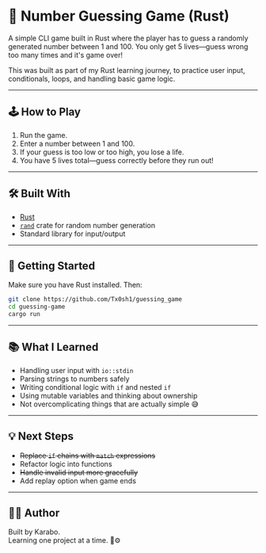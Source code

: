 
# 🎯 Number Guessing Game (Rust)

A simple CLI game built in Rust where the player has to guess a randomly generated number between 1 and 100. You only get 5 lives—guess wrong too many times and it's game over!

This was built as part of my Rust learning journey, to practice user input, conditionals, loops, and handling basic game logic.

---

## 🕹️ How to Play

1. Run the game.
2. Enter a number between 1 and 100.
3. If your guess is too low or too high, you lose a life.
4. You have 5 lives total—guess correctly before they run out!

---

## 🛠 Built With

- [Rust](https://www.rust-lang.org/)
- [`rand`](https://crates.io/crates/rand) crate for random number generation
- Standard library for input/output

---

## 🚀 Getting Started

Make sure you have Rust installed. Then:

```bash
git clone https://github.com/Tx0sh1/guessing_game
cd guessing-game
cargo run
```

---

## 📚 What I Learned

- Handling user input with `io::stdin`
- Parsing strings to numbers safely
- Writing conditional logic with `if` and nested `if`
- Using mutable variables and thinking about ownership
- Not overcomplicating things that are actually simple 😅

---

## 💡 Next Steps

- ~~Replace `if` chains with `match` expressions~~
- Refactor logic into functions
- ~~Handle invalid input more gracefully~~
- Add replay option when game ends

---

## 👨‍💻 Author

Built by Karabo.  
Learning one project at a time. 🧠⚙️
